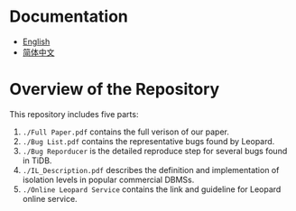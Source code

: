 # Documentation

- [English](/README.md)  
- [简体中文](/README_CN.md)  

# Overview of the Repository

This repository includes five parts: 

1. `./Full Paper.pdf` contains the full verison of our paper.
2. `./Bug List.pdf` contains the representative bugs found by Leopard.
3. `./Bug Reporducer` is the detailed reproduce step for several bugs found in TiDB.
4. `./IL_Description.pdf` describes the definition and implementation of isolation levels in popular commercial DBMSs.
5. `./Online Leopard Service` contains the link and guideline for Leopard online service.